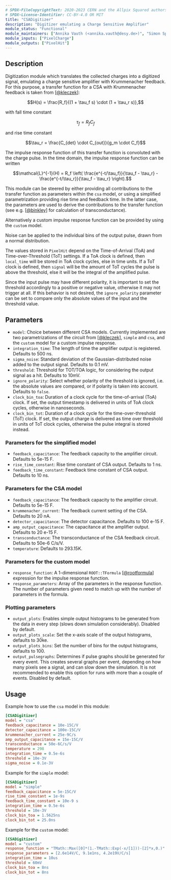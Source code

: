 ```yaml
---
# SPDX-FileCopyrightText: 2020-2023 CERN and the Allpix Squared authors
# SPDX-License-Identifier: CC-BY-4.0 OR MIT
title: "CSADigitizer"
description: "Digitizer emulating a Charge Sensitive Amplifier"
module_status: "Functional"
module_maintainers: ["Annika Vauth (<annika.vauth@desy.de>)", "Simon Spannagel (<simon.spannagel@desy.de>)"]
module_inputs: ["PixelCharge"]
module_outputs: ["PixelHit"]
---
```


## Description

Digitization module which translates the collected charges into a digitized signal, emulating a charge sensitive amplifier with Krummenacher feedback.
For this purpose, a transfer function for a CSA with Krummenacher feedback is taken from \[[@kleczek]\]:
```math
H(s) = \frac{R_f}{(1 + \tau_f s) \cdot (1 + \tau_r s)},
```
with fall time constant
```math
\tau_f = R_f C_f
```
and rise time constant
```math
\tau_r = \frac{C_{det} \cdot C_{out}}{g_m \cdot C_f}
```
The impulse response function of this transfer function is convoluted with the charge pulse. In the time domain, the impulse response function can be written
```math
\mathcal{L}^{-1}(H) = R_f \left( \frac{e^{-t/\tau_f}}{\tau_f - \tau_r} - \frac{e^{-t/\tau_r}}{\tau_f - \tau_r} \right).
```
This module can be steered by either providing all contributions to the transfer function as parameters within the `csa` model, or using a simplified parametrization providing rise time and feedback time.
In the latter case, the parameters are used to derive the contributions to the transfer function (see e.g. \[[@binkley]\] for calculation of transconductance).

Alternatively a custom impulse response function can be provided by using the `custom` model.

Noise can be applied to the individual bins of the output pulse, drawn from a normal distribution.

The values stored in `PixelHit` depend on the Time-of-Arrival (ToA) and Time-over-Threshold (ToT) settings. If a ToA clock is defined, then `local_time` will be stored in ToA clock cycles, else in time units. If a ToT clock is defined, then `signal` will be the amount of ToT cycles the pulse is above the threshold, else it will be the integral of the amplified pulse.

Since the input pulse may have different polarity, it is important to set the threshold accordingly to a positive or negative value, otherwise it may not trigger at all.
If this behavior is not desired, the `ignore_polarity` parameter can be set to compare only the absolute values of the input and the threshold value.

## Parameters

* `model`: Choice between different CSA models. Currently implemented are two parametrizations of the circuit from \[[@kleczek]\], `simple` and `csa`, and the `custom` model for a custom impulse response.
* `integration_time`: The length of time the amplifier output is registered. Defaults to 500 ns.
* `sigma_noise`: Standard deviation of the Gaussian-distributed noise added to the output signal. Defaults to 0.1 mV.
* `threshold`: Threshold for TOT/TOA logic, for considering the output signal as a hit. Defaults to 10mV.
* `ignore_polarity`: Select whether polarity of the threshold is ignored, i.e. the absolute values are compared, or if polarity is taken into account. Defaults to `false`.
* `clock_bin_toa`: Duration of a clock cycle for the time-of-arrival (ToA) clock. If set, the output timestamp is delivered in units of ToA clock cycles, otherwise in nanoseconds.
* `clock_bin_tot`: Duration of a clock cycle for the time-over-threshold (ToT) clock. If set, the output charge is delivered as time over threshold in units of ToT clock cycles, otherwise the pulse integral is stored instead.

### Parameters for the simplified model

* `feedback_capacitance`: The feedback capacity to the amplifier circuit. Defaults to 5e-15 F.
* `rise_time_constant`: Rise time constant of CSA output. Defaults to 1 ns.
* `feedback_time_constant`: Feedback time constant of CSA output. Defaults to 10 ns.

### Parameters for the CSA model

* `feedback_capacitance`: The feedback capacity to the amplifier circuit. Defaults to 5e-15 F.
* `krummenacher_current`: The feedback current setting of the CSA. Defaults to 20 nA.
* `detector_capacitance`: The detector capacitance. Defaults to 100 e-15 F.
* `amp_output_capacitance`: The capacitance at the amplifier output. Defaults to 20 e-15 F.
* `transconductance`: The transconductance of the CSA feedback circuit. Defaults to 50e-6 C/s/V.
* `temperature`: Defaults to 293.15K.

### Parameters for the custom model

* `response_function`: A 1-dimensional `ROOT::TFormula` \[[@rootformula]\] expression for the impulse response function.
* `response_parameters`: Array of the parameters in the response function. The number of parameters given need to match up with the number of parameters in the formula.

### Plotting parameters

* `output_plots`: Enables simple output histograms to be generated from the data in every step (slows down simulation considerably). Disabled by default.
* `output_plots_scale`: Set the x-axis scale of the output histograms, defaults to 30ke.
* `output_plots_bins`: Set the number of bins for the output histograms, defaults to 100.
* `output_pulsegraphs`: Determines if pulse graphs should be generated for every event. This creates several graphs per event, depending on how many pixels see a signal, and can slow down the simulation. It is not recommended to enable this option for runs with more than a couple of events. Disabled by default.

## Usage

Example how to use the `csa` model in this module:
```ini
[CSADigitizer]
model = "csa"
feedback_capacitance = 10e-15C/V
detector_capacitance = 100e-15C/V
krummenacher_current = 25e-9C/s
amp_output_capacitance = 15e-15C/V
transconductance = 50e-6C/s/V
temperature = 298
integration_time = 0.5e-6s
threshold = 10e-3V
sigma_noise = 0.1e-3V
```

Example for the `simple` model:
```ini
[CSADigitizer]
model = "simple"
feedback_capacitance = 5e-15C/V
rise_time_constant = 1e-9s
feedback_time_constant = 10e-9 s
integration_time = 0.5e-6s
threshold = 10e-3V
clock_bin_toa = 1.5625ns
clock_bin_tot = 25.0ns
```

Example for the `custom` model:
```ini
[CSADigitizer]
model = "custom"
response_function = "TMath::Max([0]*(1.-TMath::Exp(-x/[1]))-[2]*x,0.)"
response_parameters = [2.6e14V/C, 9.1e1ns, 4.2e19V/C/s]
integration_time = 10us
threshold = 60mV
clock_bin_toa = 8ns
clock_bin_tot = 8ns
```


[@kleczek]: https://doi.org/10.1109/MIXDES.2015.7208529
[@binkley]: https://doi.org/10.1002/9780470033715
[@rootformula]: https://root.cern.ch/doc/master/classTFormula.html
